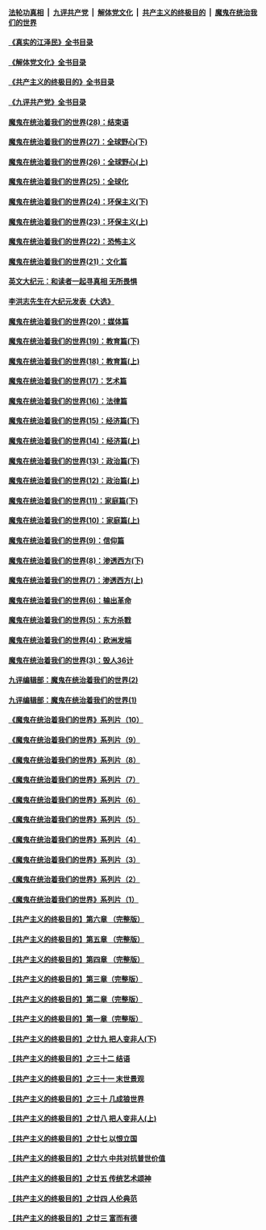 ####  [法轮功真相](../../../../basic/blob/master/README.md?t=07150931) &nbsp;|&nbsp; [九评共产党](../../../../9ping.md/blob/master/README.md?t=07150931) &nbsp;|&nbsp; [解体党文化](../../../../jtdwh.md/blob/master/README.md?t=07150931)  &nbsp;|&nbsp; [共产主义的终极目的](../../../../gczydzjmd.md/blob/master/README.md?t=07150931) &nbsp;|&nbsp; [魔鬼在统治我们的世界](../../../../mgztzwmdsj.md/blob/master/README.md?t=07150931) 

#### [《真实的江泽民》全书目录](../pages/nsc422/n13721399.md?t=07150931) 

#### [《解体党文化》全书目录](../pages/nsc422/n13721157.md?t=07150931) 

#### [《共产主义的终极目的》全书目录](../pages/nsc422/n13721048.md?t=07150931) 

#### [《九评共产党》全书目录](../pages/nsc422/n13708085.md?t=07150931) 

#### [魔鬼在统治着我们的世界(28)：结束语](../pages/nsc422/n10936246.md?t=07150931) 

#### [魔鬼在统治着我们的世界(27)：全球野心(下)](../pages/nsc422/n10928319.md?t=07150931) 

#### [魔鬼在统治着我们的世界(26)：全球野心(上)](../pages/nsc422/n10900318.md?t=07150931) 

#### [魔鬼在统治着我们的世界(25)：全球化](../pages/nsc422/n10788205.md?t=07150931) 

#### [魔鬼在统治着我们的世界(24)：环保主义(下)](../pages/nsc422/n10695307.md?t=07150931) 

#### [魔鬼在统治着我们的世界(23)：环保主义(上)](../pages/nsc422/n10688613.md?t=07150931) 

#### [魔鬼在统治着我们的世界(22)：恐怖主义](../pages/nsc422/n10614727.md?t=07150931) 

#### [魔鬼在统治着我们的世界(21)：文化篇](../pages/nsc422/n10597706.md?t=07150931) 

#### [英文大纪元：和读者一起寻真相 无所畏惧](../pages/nsc422/n12542027.md?t=07150931) 

#### [李洪志先生在大纪元发表《大选》](../pages/nsc422/n12534746.md?t=07150931) 

#### [魔鬼在统治着我们的世界(20)：媒体篇](../pages/nsc422/n10586579.md?t=07150931) 

#### [魔鬼在统治着我们的世界(19)：教育篇(下)](../pages/nsc422/n10564808.md?t=07150931) 

#### [魔鬼在统治着我们的世界(18)：教育篇(上)](../pages/nsc422/n10526970.md?t=07150931) 

#### [魔鬼在统治着我们的世界(17)：艺术篇](../pages/nsc422/n10499093.md?t=07150931) 

#### [魔鬼在统治着我们的世界(16)：法律篇](../pages/nsc422/n10485969.md?t=07150931) 

#### [魔鬼在统治着我们的世界(15)：经济篇(下)](../pages/nsc422/n10469975.md?t=07150931) 

#### [魔鬼在统治着我们的世界(14)：经济篇(上)](../pages/nsc422/n10457370.md?t=07150931) 

#### [魔鬼在统治着我们的世界(13)：政治篇(下)](../pages/nsc422/n10448270.md?t=07150931) 

#### [魔鬼在统治着我们的世界(12)：政治篇(上)](../pages/nsc422/n10444576.md?t=07150931) 

#### [魔鬼在统治着我们的世界(11)：家庭篇(下)](../pages/nsc422/n10440961.md?t=07150931) 

#### [魔鬼在统治着我们的世界(10)：家庭篇(上)](../pages/nsc422/n10435448.md?t=07150931) 

#### [魔鬼在统治着我们的世界(9)：信仰篇](../pages/nsc422/n10432159.md?t=07150931) 

#### [魔鬼在统治着我们的世界(8)：渗透西方(下)](../pages/nsc422/n10429603.md?t=07150931) 

#### [魔鬼在统治着我们的世界(7)：渗透西方(上)](../pages/nsc422/n10426013.md?t=07150931) 

#### [魔鬼在统治着我们的世界(6)：输出革命](../pages/nsc422/n10421536.md?t=07150931) 

#### [魔鬼在统治着我们的世界(5)：东方杀戮](../pages/nsc422/n10417707.md?t=07150931) 

#### [魔鬼在统治着我们的世界(4)：欧洲发端](../pages/nsc422/n10414890.md?t=07150931) 

#### [魔鬼在统治着我们的世界(3)：毁人36计](../pages/nsc422/n10411583.md?t=07150931) 

#### [九评编辑部：魔鬼在统治着我们的世界(2)](../pages/nsc422/n10410036.md?t=07150931) 

#### [九评编辑部：魔鬼在统治着我们的世界(1)](../pages/nsc422/n10406825.md?t=07150931) 

#### [《魔鬼在统治着我们的世界》系列片（10）](../pages/nsc422/n12292670.md?t=07150931) 

#### [《魔鬼在统治着我们的世界》系列片（9）](../pages/nsc422/n12290859.md?t=07150931) 

#### [《魔鬼在统治着我们的世界》系列片（8）](../pages/nsc422/n12287445.md?t=07150931) 

#### [《魔鬼在统治着我们的世界》系列片（7）](../pages/nsc422/n12283425.md?t=07150931) 

#### [《魔鬼在统治着我们的世界》系列片（6）](../pages/nsc422/n12282314.md?t=07150931) 

#### [《魔鬼在统治着我们的世界》系列片（5）](../pages/nsc422/n12281419.md?t=07150931) 

#### [《魔鬼在统治着我们的世界》系列片（4）](../pages/nsc422/n12274024.md?t=07150931) 

#### [《魔鬼在统治着我们的世界》系列片（3）](../pages/nsc422/n12271322.md?t=07150931) 

#### [《魔鬼在统治着我们的世界》系列片（2）](../pages/nsc422/n12269049.md?t=07150931) 

#### [《魔鬼在统治着我们的世界》系列片（1）](../pages/nsc422/n12267575.md?t=07150931) 

#### [【共产主义的终极目的】第六章 （完整版）](../pages/nsc422/n11428913.md?t=07150931) 

#### [【共产主义的终极目的】第五章 （完整版）](../pages/nsc422/n11428912.md?t=07150931) 

#### [【共产主义的终极目的】第四章 （完整版）](../pages/nsc422/n11428907.md?t=07150931) 

#### [【共产主义的终极目的】第三章（完整版）](../pages/nsc422/n11428848.md?t=07150931) 

#### [【共产主义的终极目的】第二章（完整版）](../pages/nsc422/n11428831.md?t=07150931) 

#### [【共产主义的终极目的】第一章（完整版）](../pages/nsc422/n11417651.md?t=07150931) 

#### [【共产主义的终极目的】之廿九 把人变非人(下)](../pages/nsc422/n11344140.md?t=07150931) 

#### [【共产主义的终极目的】之三十二 结语](../pages/nsc422/n11360535.md?t=07150931) 

#### [【共产主义的终极目的】之三十一 末世景观](../pages/nsc422/n11351129.md?t=07150931) 

#### [【共产主义的终极目的】之三十 几成狼世界](../pages/nsc422/n11348280.md?t=07150931) 

#### [【共产主义的终极目的】之廿八 把人变非人(上)](../pages/nsc422/n11340492.md?t=07150931) 

#### [【共产主义的终极目的】之廿七 以恨立国](../pages/nsc422/n11336944.md?t=07150931) 

#### [【共产主义的终极目的】之廿六 中共对抗普世价值](../pages/nsc422/n11324785.md?t=07150931) 

#### [【共产主义的终极目的】之廿五 传统艺术颂神](../pages/nsc422/n11296396.md?t=07150931) 

#### [【共产主义的终极目的】之廿四 人伦典范](../pages/nsc422/n11296397.md?t=07150931) 

#### [【共产主义的终极目的】之廿三 富而有德](../pages/nsc422/n11283598.md?t=07150931) 

